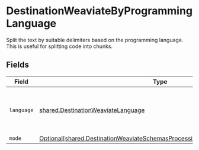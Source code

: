# DestinationWeaviateByProgrammingLanguage

Split the text by suitable delimiters based on the programming language. This is useful for splitting code into chunks.


## Fields

| Field                                                                                                                                                                        | Type                                                                                                                                                                         | Required                                                                                                                                                                     | Description                                                                                                                                                                  |
| ---------------------------------------------------------------------------------------------------------------------------------------------------------------------------- | ---------------------------------------------------------------------------------------------------------------------------------------------------------------------------- | ---------------------------------------------------------------------------------------------------------------------------------------------------------------------------- | ---------------------------------------------------------------------------------------------------------------------------------------------------------------------------- |
| `language`                                                                                                                                                                   | [shared.DestinationWeaviateLanguage](../../models/shared/destinationweaviatelanguage.md)                                                                                     | :heavy_check_mark:                                                                                                                                                           | Split code in suitable places based on the programming language                                                                                                              |
| `mode`                                                                                                                                                                       | [Optional[shared.DestinationWeaviateSchemasProcessingTextSplitterTextSplitterMode]](../../models/shared/destinationweaviateschemasprocessingtextsplittertextsplittermode.md) | :heavy_minus_sign:                                                                                                                                                           | N/A                                                                                                                                                                          |